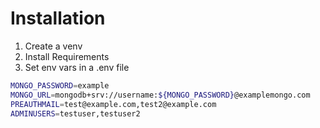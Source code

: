 # Installation
1. Create a venv
2. Install Requirements
3. Set env vars in a .env file
```bash
MONGO_PASSWORD=example
MONGO_URL=mongodb+srv://username:${MONGO_PASSWORD}@examplemongo.com
PREAUTHMAIL=test@example.com,test2@example.com
ADMINUSERS=testuser,testuser2
```